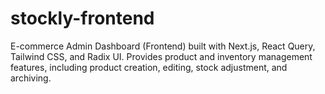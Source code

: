 # stockly-frontend
E-commerce Admin Dashboard (Frontend) built with Next.js, React Query, Tailwind CSS, and Radix UI. Provides product and inventory management features, including product creation, editing, stock adjustment, and archiving.
